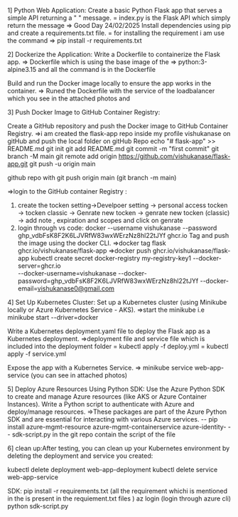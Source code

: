 1] Python Web Application:
Create a basic Python Flask app that serves a simple API returning a " " message.
= index.py is the Flask API which simply return the message => Good Day 24/02/2025 
Install dependencies using pip and create a requirements.txt file.
= for installing the requirement i am use the command => pip install -r requirements.txt 


2] Dockerize the Application:
Write a Dockerfile to containerize the Flask app.
=> Dockerfile which is using the base image of the => python:3-alpine3.15
  and all the command is in the Dockerfile 

Build and run the Docker image locally to ensure the app works in the container.
=> Runed the Dockerfile with the service of the loadbalancer which you see in the attached photos and 

3]  Push Docker Image to GitHub Container Registry:

Create a GitHub repository and push the Docker image to GitHub Container Registry.
=>i am created the flask-app repo inside my profile vishukanase on gitHub and push the local folder on gitHub Repo
echo "# flask-app" >> README.md
git init
git add README.md
git commit -m "first commit"
git branch -M main
git remote add origin https://github.com/vishukanase/flask-app.git
git push -u origin main

github repo with git push origin main (git branch -m main)

=>login to the GitHub container Registry :
1) create the tocken setting->Develpoer setting -> personal access tocken -> tocken classic -> Genrate new tocken -> genrate new tocken (classic) -> add note , expiration and scopes and click on genrate  
2) login through vs code:
docker --username vishukanase --password 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 ghcr.io
Tag and push the image using the docker CLI.
=>docker tag flask ghcr.io/vishukanase/flask-app
=>docker push ghcr.io/vishukanase/flask-app
kubectl create secret docker-registry my-registry-key1   --docker-server=ghcr.io   
--docker-username=vishukanase   --docker-password=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   --docker-email=vishukanase0@gmail.com

4] Set Up Kubernetes Cluster:
Set up a Kubernetes cluster (using Minikube locally or Azure Kubernetes Service - AKS).
=>start the minikube i.e minikube start --driver=docker

Write a Kubernetes deployment.yaml file to deploy the Flask app as a Kubernetes deployment.
=>deployment file and service file which is included into the deployment folder 
 = kubectl apply -f deploy.yml
 = kubectl apply -f service.yml

Expose the app with a Kubernetes Service.
=> minikube service web-app-service (you can see in attached photos)

5] Deploy Azure Resources Using Python SDK:
Use the Azure Python SDK to create and manage Azure resources (like AKS or Azure Container Instances).
Write a Python script to authenticate with Azure and deploy/manage resources.
=>These packages are part of the Azure Python SDK and are essential for interacting with various Azure services.
-- pip install azure-mgmt-resource azure-mgmt-containerservice azure-identity-
-- sdk-script.py in the git repo contain the script of the file


6] clean up:After testing, you can clean up your Kubernetes environment by deleting the deployment and service you created:

kubectl delete deployment web-app-deployment
kubectl delete service web-app-service

SDK:
pip install -r requirements.txt (all the requirement whichi is mentioned in the is present in the requiement.txt files )
az login (login through azure cli)
python sdk-script.py
